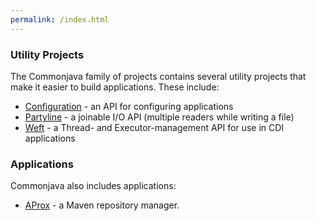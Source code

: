 ```yaml
---
permalink: /index.html
---
```


### Utility Projects

The Commonjava family of projects contains several utility projects that make it easier to build applications. These include:

* [Configuration](/configuration/) - an API for configuring applications
* [Partyline](/partyline/) - a joinable I/O API (multiple readers while writing a file)
* [Weft](/weft/) - a Thread- and Executor-management API for use in CDI applications

### Applications

Commonjava also includes applications:

* [AProx](/aprox/) - a Maven repository manager.
